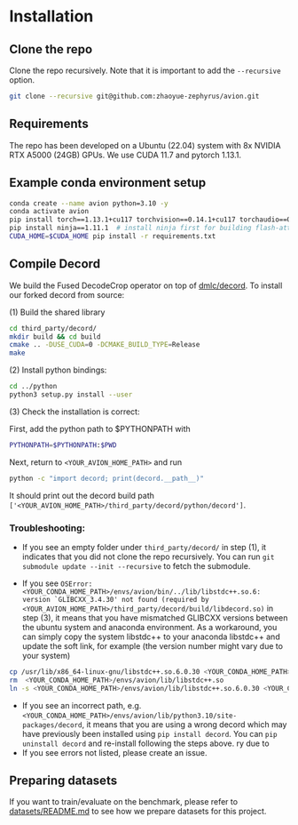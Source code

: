 # Installation

## Clone the repo

Clone the repo recursively. Note that it is important to add the `--recursive` option.
```bash
git clone --recursive git@github.com:zhaoyue-zephyrus/avion.git
```

## Requirements
The repo has been developed on a Ubuntu (22.04) system with 8x NVIDIA RTX A5000 (24GB) GPUs. We use CUDA 11.7 and pytorch 1.13.1.

## Example conda environment setup
```bash
conda create --name avion python=3.10 -y
conda activate avion
pip install torch==1.13.1+cu117 torchvision==0.14.1+cu117 torchaudio==0.13.1 --extra-index-url https://download.pytorch.org/whl/cu117
pip install ninja==1.11.1  # install ninja first for building flash-attention
CUDA_HOME=$CUDA_HOME pip install -r requirements.txt
```

## Compile Decord
We build the Fused DecodeCrop operator on top of [dmlc/decord](https://github.com/dmlc/decord). To install our forked decord from source:

(1) Build the shared library
```bash
cd third_party/decord/
mkdir build && cd build
cmake .. -DUSE_CUDA=0 -DCMAKE_BUILD_TYPE=Release
make
```

(2) Install python bindings:
```bash
cd ../python
python3 setup.py install --user
```

(3) Check the installation is correct:

First, add the python path to $PYTHONPATH with
```bash
PYTHONPATH=$PYTHONPATH:$PWD
```

Next, return to `<YOUR_AVION_HOME_PATH>` and run 
```bash
python -c "import decord; print(decord.__path__)"
```
It should print out the decord build path `['<YOUR_AVION_HOME_PATH>/third_party/decord/python/decord']`.


### Troubleshooting:

* If you see an empty folder under `third_party/decord/` in step (1), it indicates that you did not clone the repo recursively. You can run `git submodule update --init --recursive` to fetch the submodule.

* If you see ```OSError: <YOUR_CONDA_HOME_PATH>/envs/avion/bin/../lib/libstdc++.so.6: version `GLIBCXX_3.4.30' not found (required by <YOUR_AVION_HOME_PATH>/third_party/decord/build/libdecord.so)``` in step (3), it means that you have mismatched GLIBCXX versions between the ubuntu system and anaconda environment. As a workaround, you can simply copy the system libstdc++ to your anaconda libstdc++ and update the soft link, for example (the version number might vary due to your system) 

```bash
cp /usr/lib/x86_64-linux-gnu/libstdc++.so.6.0.30 <YOUR_CONDA_HOME_PATH>/envs/avion/lib/
rm  <YOUR_CONDA_HOME_PATH>/envs/avion/lib/libstdc++.so
ln -s <YOUR_CONDA_HOME_PATH>/envs/avion/lib/libstdc++.so.6.0.30 <YOUR_CONDA_HOME_PATH>/envs/avion/lib/libstdc++.so
```

* If you see an incorrect path, e.g. `<YOUR_CONDA_HOME_PATH>/envs/avion/lib/python3.10/site-packages/decord`, it means that you are using a wrong decord which may have previously been installed using `pip install decord`. You can `pip uninstall decord` and re-install following the steps above.
ry due to 
* If you see errors not listed, please create an issue.



## Preparing datasets
If you want to train/evaluate on the benchmark, please refer to [datasets/README.md](../datasets/README.md) to see how we prepare datasets for this project.
